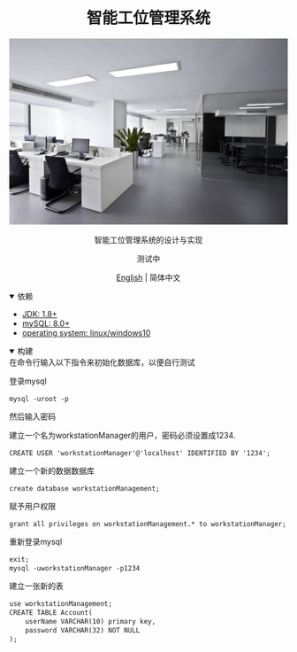 # <div align="center">智能工位管理系统</div>
<div align="center">
    <img src="imgs/workStation.jpg" width="850">
    <p>
        智能工位管理系统的设计与实现
    </p>
    <p>
        测试中
    </p>

[English](../..) | 简体中文
</div>
<details open>
<summary>依赖</summary>

- [JDK: 1.8+](https://www.oracle.com/java/technologies/downloads)
- [mySQL: 8.0+](https://www.mysql.com)
- [operating system: linux/windows10]()
</details>

<details open>
<summary>构建</summary>
在命令行输入以下指令来初始化数据库，以便自行测试

登录mysql
```
mysql -uroot -p
```
然后输入密码

建立一个名为workstationManager的用户，密码必须设置成1234.
```
CREATE USER 'workstationManager'@'localhost' IDENTIFIED BY '1234';
```
建立一个新的数据数据库
```
create database workstationManagement;
```
赋予用户权限
```
grant all privileges on workstationManagement.* to workstationManager;
```
重新登录mysql
```
exit;
mysql -uworkstationManager -p1234
```
建立一张新的表
```
use workstationManagement;
CREATE TABLE Account(
    userName VARCHAR(10) primary key,
    password VARCHAR(32) NOT NULL
);
```
</details>
